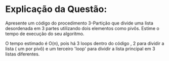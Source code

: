 # Explicação da Questão: 
Apresente um código do procedimento 3-Partição que divide uma lista desordenada em 3 partes utilizando dois elementos como pivôs.
Estime o tempo de execução do seu algoritmo.


O tempo estimado é O(n), pois há 3 loops dentro do código , 2 para dividir a lista ( um por pivô) e um terceiro 'loop' para dividir a lista principal em 3 listas diferentes.
